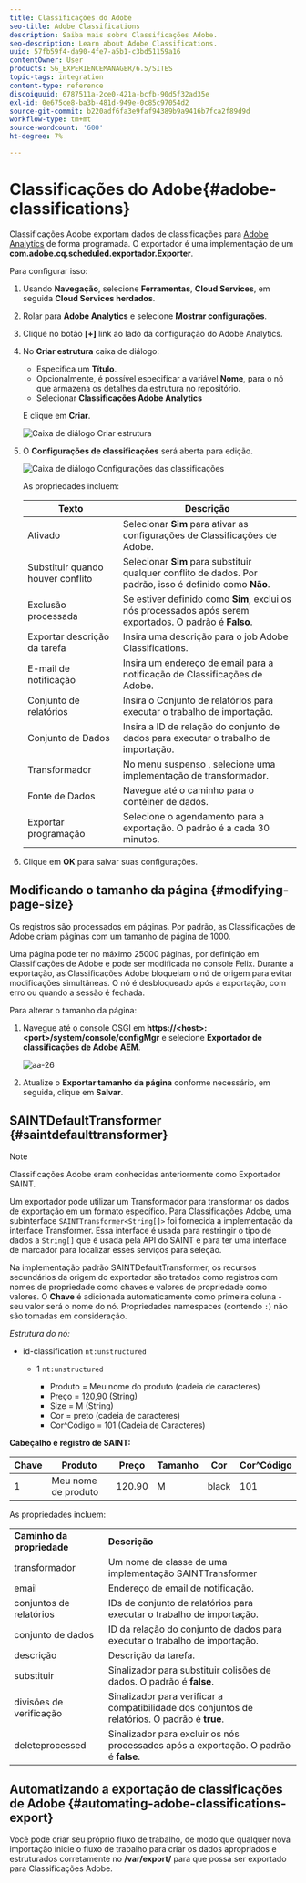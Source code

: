 ```yaml
---
title: Classificações do Adobe
seo-title: Adobe Classifications
description: Saiba mais sobre Classificações Adobe.
seo-description: Learn about Adobe Classifications.
uuid: 57fb59f4-da90-4fe7-a5b1-c3bd51159a16
contentOwner: User
products: SG_EXPERIENCEMANAGER/6.5/SITES
topic-tags: integration
content-type: reference
discoiquuid: 6787511a-2ce0-421a-bcfb-90d5f32ad35e
exl-id: 0e675ce8-ba3b-481d-949e-0c85c97054d2
source-git-commit: b220adf6fa3e9faf94389b9a9416b7fca2f89d9d
workflow-type: tm+mt
source-wordcount: '600'
ht-degree: 7%

---
```


# Classificações do Adobe{#adobe-classifications}

Classificações Adobe exportam dados de classificações para [Adobe Analytics](/help/sites-administering/adobeanalytics.md) de forma programada. O exportador é uma implementação de um **com.adobe.cq.scheduled.exportador.Exporter**.

Para configurar isso:

1. Usando **Navegação**, selecione **Ferramentas**, **Cloud Services**, em seguida **Cloud Services herdados**.
1. Rolar para **Adobe Analytics** e selecione **Mostrar configurações**.
1. Clique no botão **[+]** link ao lado da configuração do Adobe Analytics.

1. No **Criar estrutura** caixa de diálogo:

   * Especifica um **Título**.
   * Opcionalmente, é possível especificar a variável **Nome**, para o nó que armazena os detalhes da estrutura no repositório.
   * Selecionar **Classificações Adobe Analytics**

   E clique em **Criar**.

   ![Caixa de diálogo Criar estrutura](assets/aa-25.png)

1. O **Configurações de classificações** será aberta para edição.

   ![Caixa de diálogo Configurações das classificações](assets/aa-classifications-settings.png)

   As propriedades incluem:

   | **Texto** | **Descrição** |
   |---|---|
   | Ativado | Selecionar **Sim** para ativar as configurações de Classificações de Adobe. |
   | Substituir quando houver conflito | Selecionar **Sim** para substituir qualquer conflito de dados. Por padrão, isso é definido como **Não**. |
   | Exclusão processada | Se estiver definido como **Sim**, exclui os nós processados após serem exportados. O padrão é **Falso**. |
   | Exportar descrição da tarefa | Insira uma descrição para o job Adobe Classifications. |
   | E-mail de notificação | Insira um endereço de email para a notificação de Classificações de Adobe. |
   | Conjunto de relatórios | Insira o Conjunto de relatórios para executar o trabalho de importação. |
   | Conjunto de Dados | Insira a ID de relação do conjunto de dados para executar o trabalho de importação. |
   | Transformador | No menu suspenso , selecione uma implementação de transformador. |
   | Fonte de Dados | Navegue até o caminho para o contêiner de dados. |
   | Exportar programação | Selecione o agendamento para a exportação. O padrão é a cada 30 minutos. |

1. Clique em **OK** para salvar suas configurações.

## Modificando o tamanho da página {#modifying-page-size}

Os registros são processados em páginas. Por padrão, as Classificações de Adobe criam páginas com um tamanho de página de 1000.

Uma página pode ter no máximo 25000 páginas, por definição em Classificações de Adobe e pode ser modificada no console Felix. Durante a exportação, as Classificações Adobe bloqueiam o nó de origem para evitar modificações simultâneas. O nó é desbloqueado após a exportação, com erro ou quando a sessão é fechada.

Para alterar o tamanho da página:

1. Navegue até o console OSGI em **https://&lt;host>:&lt;port>/system/console/configMgr** e selecione **Exportador de classificações de Adobe AEM**.

   ![aa-26](assets/aa-26.png)

1. Atualize o **Exportar tamanho da página** conforme necessário, em seguida, clique em **Salvar**.

## SAINTDefaultTransformer {#saintdefaulttransformer}

>[!NOTE]
>
>Classificações Adobe eram conhecidas anteriormente como Exportador SAINT.

Um exportador pode utilizar um Transformador para transformar os dados de exportação em um formato específico. Para Classificações Adobe, uma subinterface `SAINTTransformer<String[]>` foi fornecida a implementação da interface Transformer. Essa interface é usada para restringir o tipo de dados a `String[]` que é usada pela API do SAINT e para ter uma interface de marcador para localizar esses serviços para seleção.

Na implementação padrão SAINTDefaultTransformer, os recursos secundários da origem do exportador são tratados como registros com nomes de propriedade como chaves e valores de propriedade como valores. O **Chave** é adicionada automaticamente como primeira coluna - seu valor será o nome do nó. Propriedades namespaces (contendo `:`) não são tomadas em consideração.

*Estrutura do nó:*

* id-classification `nt:unstructured`

   * 1 `nt:unstructured`

      * Produto = Meu nome do produto (cadeia de caracteres)
      * Preço = 120,90 (String)
      * Size = M (String)
      * Cor = preto (cadeia de caracteres)
      * Cor^Código = 101 (Cadeia de Caracteres)

**Cabeçalho e registro de SAINT:**

| **Chave** | **Produto** | **Preço** | **Tamanho** | **Cor** | **Cor^Código** |
|---|---|---|---|---|---|
| 1 | Meu nome de produto | 120.90 | M | black | 101 |

As propriedades incluem:

<table>
 <tbody>
  <tr>
   <td><strong>Caminho da propriedade</strong></td>
   <td><strong>Descrição</strong></td>
  </tr>
  <tr>
   <td>transformador</td>
   <td>Um nome de classe de uma implementação SAINTTransformer</td>
  </tr>
  <tr>
   <td>email</td>
   <td>Endereço de email de notificação.</td>
  </tr>
  <tr>
   <td>conjuntos de relatórios</td>
   <td>IDs de conjunto de relatórios para executar o trabalho de importação. </td>
  </tr>
  <tr>
   <td>conjunto de dados</td>
   <td>ID da relação do conjunto de dados para executar o trabalho de importação. </td>
  </tr>
  <tr>
   <td>descrição</td>
   <td>Descrição da tarefa. <br /> </td>
  </tr>
  <tr>
   <td>substituir</td>
   <td>Sinalizador para substituir colisões de dados. O padrão é <strong>false</strong>.</td>
  </tr>
  <tr>
   <td>divisões de verificação</td>
   <td>Sinalizador para verificar a compatibilidade dos conjuntos de relatórios. O padrão é <strong>true</strong>.</td>
  </tr>
  <tr>
   <td>deleteprocessed</td>
   <td>Sinalizador para excluir os nós processados após a exportação. O padrão é <strong>false</strong>.</td>
  </tr>
 </tbody>
</table>

## Automatizando a exportação de classificações de Adobe {#automating-adobe-classifications-export}

Você pode criar seu próprio fluxo de trabalho, de modo que qualquer nova importação inicie o fluxo de trabalho para criar os dados apropriados e estruturados corretamente no **/var/export/** para que possa ser exportado para Classificações Adobe.
